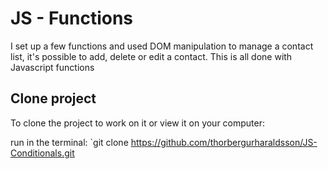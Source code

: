 # JS - Functions

I set up a few functions and used DOM manipulation to manage a contact list, it's possible to add, delete or edit a contact.
This is all done with Javascript functions

## Clone project

To clone the project to work on it or view it on your computer:

run in the terminal: `git clone https://github.com/thorbergurharaldsson/JS-Conditionals.git
